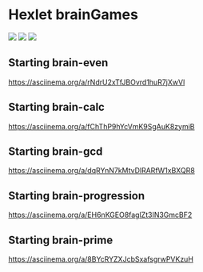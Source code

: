 # Hexlet brainGames

<a href="https://codeclimate.com/github/AleksandrSerov/frontend-project-lvl1/maintainability"><img src="https://api.codeclimate.com/v1/badges/8be57b9cd6a5bf0ed3c8/maintainability" /></a>
<a href="https://codeclimate.com/github/AleksandrSerov/frontend-project-lvl1/test_coverage"><img src="https://api.codeclimate.com/v1/badges/8be57b9cd6a5bf0ed3c8/test_coverage" /></a>
<img src="https://travis-ci.com/AleksandrSerov/frontend-project-lvl1.svg?branch=master" />

## Starting brain-even

https://asciinema.org/a/rNdrU2xTfJBOvrd1huR7jXwVl

## Starting brain-calc

https://asciinema.org/a/fChThP9hYcVmK9SgAuK8zymiB

## Starting brain-gcd

https://asciinema.org/a/dqRYnN7kMtvDlRARfW1xBXQR8

## Starting brain-progression

https://asciinema.org/a/EH6nKGEO8faglZt3IN3GmcBF2

## Starting brain-prime

https://asciinema.org/a/8BYcRYZXJcbSxafsgrwPVKzuH
